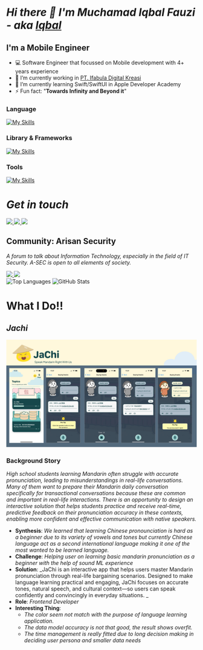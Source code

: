 # _Hi there 👋 I'm Muchamad Iqbal Fauzi - aka [Iqbal]()_
## I'm a Mobile Engineer

- 💻 Software Engineer that focussed on Mobile development with 4+ years experience
- 🔭 I’m currently working in [PT. Ifabula Digital Kreasi](www.ifabula.com)
- 🌱 I’m currently learning Swift/SwiftUI in Apple Developer Academy
- ⚡ Fun fact: "**Towards Infinity and Beyond it**"

### Language
[![My Skills](https://skillicons.dev/icons?i=kotlin,swift,js,ts,cpp,python,lua)](https://skillicons.dev)

### Library & Frameworks
[![My Skills](https://skillicons.dev/icons?i=react,redux,nextjs,express)](https://skillicons.dev)

### Tools
[![My Skills](https://skillicons.dev/icons?i=git,figma,firebase,linux,arch,bash,androidstudio,vscodium)](https://skillicons.dev)

# _**Get in touch**_

<a href="https://www.linkedin.com/in/muchamad-iqbal-fauzi">
    <img src="https://skillicons.dev/icons?i=linkedin" width="50" />
</a>

<a href="mailto:iqbalfauzi.much@gmail.com">
    <img src="https://skillicons.dev/icons?i=gmail" width="50" />
</a>

<a href="https://www.instagram.com/zipeco">
    <img src="https://skillicons.dev/icons?i=instagram" width="50" />
</a>

## Community: Arisan Security
_A forum to talk about Information Technology, especially in the field of IT Security. A-SEC is open to all elements of society._

<a href="https://blog.arisansecurity.id">
    <img src="https://blogger.googleusercontent.com/img/a/AVvXsEiyDfXPd52TO98F0UmGOvI1scJwg8VymPNWmII9_Ush3Yx4h4y3tXyUnEAGXLPhvQRA5HjiRPb8FQvjSacXYeLXvm1VGJO8tKHaxgjLIZkTpehER-H01P8TalBUXvoEzT7ERr4u2GHLaGGqaEDIiHcSX_vN6y1yNX7mZVVvWcbZHojduRPQ2kFjhR-pUw4=w100" />
</a>

<a href="https://www.instagram.com/arisansecurity.id/">
    <img src="https://skillicons.dev/icons?i=instagram" width="30" />
</a>

<div>
    <img src="https://github-readme-stats.vercel.app/api/top-langs/?username=Much-IqbalFauzi&layout=compact&theme=tokyonight&hide_border=true&bg_color=0D1117" alt="Top Languages"/>
    <img width="49%" height="150em" src="https://github-readme-stats.vercel.app/api?username=Much-IqbalFauzi&show_icons=true&theme=tokyonight&hide_title=true&count_private=true&hide_border=true&bg_color=0D1117" alt="GitHub Stats"/>
</div>


# **What I Do!!**

## _**Jachi**_

<div>
    <img src="https://raw.githubusercontent.com/Much-IqbalFauzi/Much-IqbalFauzi/refs/heads/main/assets/jachi.png" />
</div>

### Background Story
_High school students learning Mandarin often struggle with accurate pronunciation, leading to misunderstandings in real-life conversations. Many of them want to prepare their Mandarin daily conversation  specifically for transactional conversations because these are common and important in real-life interactions. There is an opportunity to design an interactive solution that helps students practice and receive real-time, predictive feedback on their pronunciation accuracy in these contexts, enabling more confident and effective communication with native speakers._

- **Synthesis**: _We learned that learning Chinese pronounciation is hard as a beginner due to its variety of vowels and tones but currently Chinese language act as a second international language making it one of the most wanted to be learned language._
- **Challenge**: _Helping user on learning basic mandarin pronunciation as a beginner with the help of sound ML experience_ 
- **Solution**: _JaChi is an interactive app that helps users master Mandarin pronunciation through real-life bargaining scenarios. Designed to make language learning practical and engaging, JaChi focuses on accurate tones, natural speech, and cultural context—so users can speak confidently and convincingly in everyday situations. _
- **Role**: _Frontend Developer_
- **Interesting Thing**:
    - _The color seem not match with the purpose of language learning application._
    - _The data model accuracy is not that good, the result shows overfit._
    - _The time management is really fitted due to long decision making in deciding user persona and smaller data needs_
    